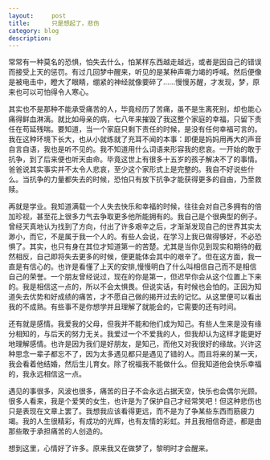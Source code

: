 ```yaml
---
layout:     post
title:      只是想起了，悲伤
category: blog
description: 
---
```




常常有一种莫名的恐惧，怕失去什么，怕某样东西越走越远，或者是因自己的错误而接受上天的惩罚。有过几回梦中醒来，听见的是某种声嘶力竭的呼喊。然后便像是被电击中，瞪大了眼睛，绷紧的神经就像要碎了……慢慢苏醒，才发现，梦，原来也可以可怕得令人寒心。


其实也不是那种不能承受痛苦的人，毕竟经历了苦痛，虽不是生离死别，却也能心痛得鲜血淋漓。就比如母亲的病，七八年来摧毁了我这整个家庭的幸福，只留下责任在苟延残喘。要知道，当一个家庭只剩下责任的时候，是没有任何幸福可言的。我在这种环境下长大，也从小就练就了充耳不闻的本事：即便是妈妈用再大的声音自言自语，我也是听不见的。我不知道用什么词语来形容我的悲哀。一开始的敢于抗争，到了后来便也听天由命。毕竟这世上有很多十五岁的孩子解决不了的事情。爸爸说其实事实并不太令人悲哀，至少这个家形式上是完整的。我自不好说些什么。当抗争的力量都失去的时候，恐怕只有放下抗争才能获得更多的自由，乃至救赎。

再就是学业。我知道满载一个人失去快乐和幸福的时候，往往会对自己多拥有的倍加珍视，甚至花上很多力气去争取更多他所能拥有的。我自己是个很典型的例子。曾经天真地认为找到了方向，付出了许多艰辛之后，才渐渐发现自己的世界其实太渺小，而它，不是属于我一个人的。有些人会说，在学习上我已做得够好，不必恐惧了。其实，也只有身在其位才知道第一的苦楚。尤其是当你见到现实和期待的截然相反，自己即将失去更多的时候，便更能体会其中的艰辛了。但在这方面，我一直是有信心的。也许是看懂了上天的安排,慢慢明白了什么叫相信自己而不是相信自己的荣誉。一个朋友曾经说过，现在的你是第一，但迟早你会从这个位置上下来的。我是相信这一点的，所以不会太惧畏。但说实话，有时候也会怕的。正因为知道失去优势和好成绩的痛苦，才不愿自己做的揭开过去的记忆。从这里便可以看出我的不成熟。有些事不是你想学并且理解了就能会的，它需要的还有时间。

还有就是感情。我爱我的父母，但我并不能和他们成为知己。有些人生来是没有缘分相知的，与后天的努力无关。我爱过一个不爱我的人，但我却认为这样才能更好地理解感情。也许是因为我们是好朋友，是知己，而他又对我很好的缘故。兴许这种思念一辈子都忘不了，因为太多遇见都只是遇见了错的人。而且将来的某一天，我会看着他结婚，然后生儿育女。除了祝福我不能做什么。但我知道他会快乐幸福的，我永远相信这一点。

遇见的事很多，风波也很多，痛苦的日子不会永远占据天空，快乐也会偶尔光顾。很多人看来，我是个爱笑的女生，也许是为了保护自己才经常笑吧！但这种悲伤也只是表现在文章上罢了。我想我应该看得更远，而不是为了争某些东西而筋疲力竭。我的人生很精彩，有成功的光辉，也有友情的彩虹。并且我相信奇迹，都是由那些敢于承担痛苦的人创造的。

想到这里，心情好了许多。原来我又在做梦了，黎明时才会醒来。

